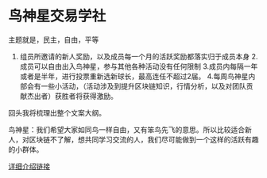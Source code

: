 # 鸟神星交易学社

主题就是，民主，自由，平等

1. 组员所邀请的新人奖励，以及成员每一个月的活跃奖励都落实归于成员本身
2.成员可以自由出入鸟神星，参与其他各种活动没有任何限制
3.成员内每隔一年或者是半年，进行投票重新选新球长，最高连任不超过2届。
4.每周鸟神星内部会有一些小活动，（活动涉及到提升区块链知识，行情分析，以及对团队贡献杰出者）获胜者将获得激励。

回头我将梳理出整个文案大纲。

鸟神星：我们希望大家如同鸟一样自由，又有笨鸟先飞的意思。所以比较适合新人，对区块链不了解，想共同学习交流的人，我们尽可能做到一个这样的活跃有趣的小群体。

[详细介绍链接](https://mp.weixin.qq.com/s/Yrr8y_Qc0eimDYHKPPAD1w)
